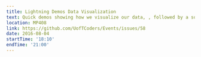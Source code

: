 ```yaml
---
title: Lightning Demos Data Visualization
text: Quick demos showing how we visualize our data, , followed by a social at GSU Pub.
location: MP408
link: https://github.com/UofTCoders/Events/issues/58
date: 2016-08-04
startTime: '18:10'
endTime: '21:00'
---
```

